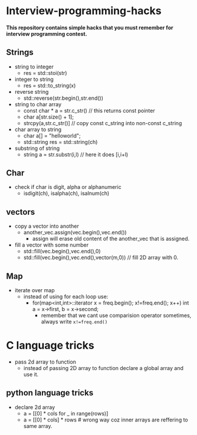 # Interview-programming-hacks
#### This repository contains simple hacks that you must remember for interview programming contest.

## Strings
  - string to integer
    - res = std::stoi(str)
  - integer to string
    - res = std::to_string(x)
  - reverse string
    - std::reverse(str.begin(),str.end())
  - string to char array
    - const char * a = str.c_str()  // this returns const pointer
    - char a[str.size() + 1];
    - strcpy(a,str.c_str()] // copy const c_string into non-const c_string
  - char array to string
    - char a[] = "helloworld";
    - std::string res = std::string(ch)
  - substring of string
    - string a = str.substr(i,l) // here it does [i,i+l)
    
## Char
  - check if char is digit, alpha or alphanumeric
    - isdigit(ch), isalpha(ch), isalnum(ch)
    
## vectors
  - copy a vector into another
    - another_vec.assign(vec.begin(),vec.end())
      - assign will erase old content of the another_vec that is assigned.
  - fill a vector with some number
    - std::fill(vec.begin(),vec.end(),0)
    - std::fill(vec.begin(),vec.end(),vector<int>(m,0)) // fill 2D array with 0.
    
## Map
  - iterate over map
    - instead of using for each loop use:
      - for(map<int,int>::iterator x = freq.begin(); x!=freq.end(); x++) int a = x->first, b = x->second;
        - remember that we cant use comparision operator sometimes, always write `x!=freq.end()`


# C language tricks
  - pass 2d array to function
    - instead of passing 2D array to function declare a global array and use it.
 
## python language tricks
  - declare 2d array
    - a = [[0] * cols for _ in range(rows)]
    - a = [[0] * cols] * rows     # wrong way coz inner arrays are reffering to same array.
